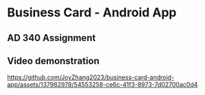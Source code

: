 # Business Card - Android App
## AD 340 Assignment

## Video demonstration
https://github.com/JoyZhang2023/business-card-android-app/assets/137982978/54553258-ce6c-41f3-8973-7d02700ac0d4


